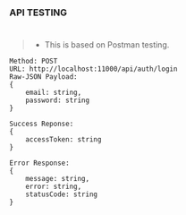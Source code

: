 ### API TESTING
#
> - This is based on Postman testing.

```plaintext
Method: POST
URL: http://localhost:11000/api/auth/login
Raw-JSON Payload:
{
    email: string,
    password: string
}

Success Reponse:
{
    accessToken: string
}

Error Response:
{
    message: string,
    error: string,
    statusCode: string
}
```

